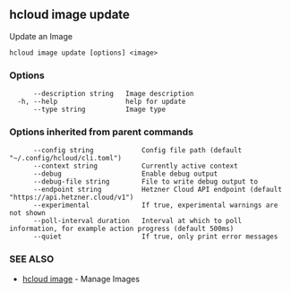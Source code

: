 ## hcloud image update

Update an Image

```
hcloud image update [options] <image>
```

### Options

```
      --description string   Image description
  -h, --help                 help for update
      --type string          Image type
```

### Options inherited from parent commands

```
      --config string            Config file path (default "~/.config/hcloud/cli.toml")
      --context string           Currently active context
      --debug                    Enable debug output
      --debug-file string        File to write debug output to
      --endpoint string          Hetzner Cloud API endpoint (default "https://api.hetzner.cloud/v1")
      --experimental             If true, experimental warnings are not shown
      --poll-interval duration   Interval at which to poll information, for example action progress (default 500ms)
      --quiet                    If true, only print error messages
```

### SEE ALSO

* [hcloud image](hcloud_image.md)	 - Manage Images
